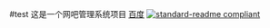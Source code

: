  #test  这是一个网吧管理系统项目
 [百度](https://www.baidu.com)
 [![standard-readme compliant](https://img.shields.io/badge/readme%20style-standard-brightgreen.svg?style=flat-square)](https://github.com/RichardLitt/standard-readme)

